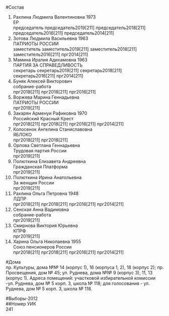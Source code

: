 #Состав  
1. Рахлина Людмила Валентиновна 1973  
    ЕР  
    председатель председатель2019[211] председатель2018[211] председатель2016[211] председатель2014[211]  
2. Зотова Людмила Васильевна 1963  
    ПАТРИОТЫ РОССИИ  
    заместитель заместитель2019[211] заместитель2018[211] заместитель2016[211] прг2014[211]  
3. Мамина Иралия Адихамовна 1963  
    ПАРТИЯ ЗА СПРАВЕДЛИВОСТЬ  
    секретарь секретарь2019[211] секретарь2018[211] секретарь2016[211] прг2014[211]  
4. Буняк Алексей Викторович  
    собрание-работа  
    прг2018[211] прг2018[211] прг2016[211]  
5. Воржева Марина Геннадьевна  
    ПАТРИОТЫ РОССИИ  
    прг2019[211]  
6. Закарян Арменуи Рафиковна 1970  
    Российский Красный Крест  
    прг2018[211] прг2018[211] прг2016[211] прг2014[211]  
7. Колосенок Ангелина Станиславовна  
    ЯБЛОКО  
    прг2018[211] прг2018[211]  
8. Орлова Светлана Геннадьевна  
    Трудовая партия России  
    прг2019[211]  
9. Полюткина Елизавета Андреевна  
    Гражданская Платформа  
    прг2019[211]  
10. Полюткина Ирина Анатольевна  
    За женщин России  
    прг2019[211]  
11. Рахлина Ольга Петровна 1948  
    ЛДПР  
    прг2018[211] прг2018[211] прг2016[211] прг2014[211]  
12. Сенская Анна Вадимовна  
    собрание-работа  
    прг2019[211]  
13. Смирнова Виктория Юрьевна  
    КПРФ  
    прг2019[211]  
14. Харина Ольга Николаевна 1955  
    Союз пенсионеров России  
    прг2018[211] прг2018[211] прг2016[211] прг2014[211]  

#Дома  
пр. Культуры, дома №№ 14 (корпус 1), 16 (корпуса 1, 2), 18 (корпус 2); пр. Просвещения, дом № 45; ул. Руднева, дома №№ 9 (корпус 3), 11, 13 (корпус 1). Адреса помещений: участковой избирательной комиссии -ул. Руднева, дом № 5 корп. 3, школа № 118; для голосования - ул. Руднева, дом № 5 корп. 3, школа № 118.  
  
#Выборы-2012  
##Номер УИК  
241  
